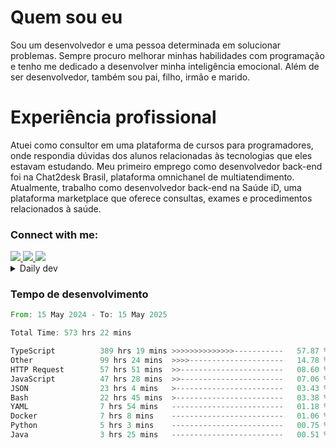 # Quem sou eu
Sou um desenvolvedor e uma pessoa determinada em solucionar problemas. Sempre procuro melhorar minhas habilidades com programação e tenho me dedicado a desenvolver minha inteligência emocional. Além de ser desenvolvedor, também sou pai, filho, irmão e marido.

# Experiência profissional
Atuei como consultor em uma plataforma de cursos para programadores, onde respondia dúvidas dos alunos relacionadas às tecnologias que eles estavam estudando.
Meu primeiro emprego como desenvolvedor back-end foi na Chat2desk Brasil, plataforma omnichanel de multiatendimento.
Atualmente, trabalho como desenvolvedor back-end na Saúde iD, uma plataforma marketplace que oferece consultas, exames e procedimentos relacionados à saúde.

### Connect with me:
<a href="https://www.linkedin.com/in/theusmoreira" target="_blank" >
<img src="https://img.shields.io/badge/linkedin-%230077B5.svg?&style=for-the-badge&logo=linkedin&logoColor=white ">
</a>
<a href="https://www.instagram.com/matheus.s.moreira/" target="_blank">
<img src="https://img.shields.io/badge/instagram-%23E4405F.svg?&style=for-the-badge&logo=instagram&logoColor=white">
</a>
<a href="mailto:matheussm301@gmail.com"  target="_blank">
<img src="https://img.shields.io/badge/gmail-%23E4405F.svg?&style=for-the-badge&logo=gmail&logoColor=white">
</a>


<details>
  <summary>Daily dev </summary>
<p>
  <a href="https://app.daily.dev/matheussantos"><img src="https://github.com/matheus-santos-moreira/matheus-santos-moreira/blob/master/devcard.svg" width="200" alt="Matheus Santos's Dev Card"/></a>
 </p>
</details>

<h3>Tempo de desenvolvimento</h3>

<!--START_SECTION:waka-->

```rust
From: 15 May 2024 - To: 15 May 2025

Total Time: 573 hrs 22 mins

TypeScript          389 hrs 19 mins >>>>>>>>>>>>>>-----------   57.87 %
Other               99 hrs 24 mins  >>>>---------------------   14.78 %
HTTP Request        57 hrs 51 mins  >>-----------------------   08.60 %
JavaScript          47 hrs 28 mins  >>-----------------------   07.06 %
JSON                23 hrs 4 mins   >------------------------   03.43 %
Bash                22 hrs 45 mins  >------------------------   03.38 %
YAML                7 hrs 54 mins   -------------------------   01.18 %
Docker              7 hrs 8 mins    -------------------------   01.06 %
Python              5 hrs 3 mins    -------------------------   00.75 %
Java                3 hrs 25 mins   -------------------------   00.51 %
```

<!--END_SECTION:waka-->
